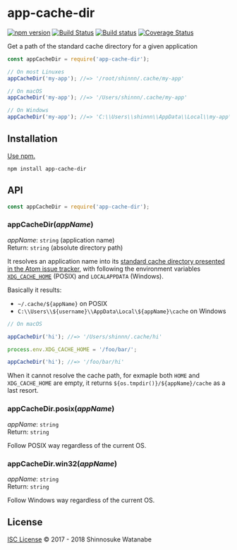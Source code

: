 # app-cache-dir

[![npm version](https://img.shields.io/npm/v/app-cache-dir.svg)](https://www.npmjs.com/package/app-cache-dir)
[![Build Status](https://travis-ci.org/shinnn/app-cache-dir.svg?branch=master)](https://travis-ci.org/shinnn/app-cache-dir)
[![Build status](https://ci.appveyor.com/api/projects/status/t75b3ps73337xpra/branch/master?svg=true)](https://ci.appveyor.com/project/ShinnosukeWatanabe/app-cache-dir/branch/master)
[![Coverage Status](https://img.shields.io/coveralls/shinnn/app-cache-dir.svg)](https://coveralls.io/github/shinnn/app-cache-dir?branch=master)

Get a path of the standard cache directory for a given application

```javascript
const appCacheDir = require('app-cache-dir');

// On most Linuxes
appCacheDir('my-app'); //=> '/root/shinnn/.cache/my-app'

// On macOS
appCacheDir('my-app'); //=> '/Users/shinnn/.cache/my-app'

// On Windows
appCacheDir('my-app'); //=> 'C:\\Users\\shinnn\\AppData\\Local\\my-app\\cache'
```

## Installation

[Use npm.](https://docs.npmjs.com/cli/install)

```
npm install app-cache-dir
```

## API

```javascript
const appCacheDir = require('app-cache-dir');
```

### appCacheDir(*appName*)

*appName*: `string` (application name)  
Return: `string` (absolute directory path)

It resolves an application name into its [standard cache directory presented in the Atom issue tracker](https://github.com/atom/atom/issues/8281#issue-99784635), with following the environment variables [`XDG_CACHE_HOME`](https://standards.freedesktop.org/basedir-spec/basedir-spec-latest.html) (POSIX) and `LOCALAPPDATA` (Windows).

Basically it results:

* `~/.cache/${appName}` on POSIX
* `C:\\Users\\${username}\\AppData\Local\${appName}\cache` on Windows

```javascript
// On macOS

appCacheDir('hi'); //=> '/Users/shinnn/.cache/hi'

process.env.XDG_CACHE_HOME = '/foo/bar/';

appCacheDir('hi'); //=> '/foo/bar/hi'
```

When it cannot resolve the cache path, for exmaple both `HOME` and `XDG_CACHE_HOME` are empty, it returns `${os.tmpdir()}/${appName}/cache` as a last resort.

### appCacheDir.posix(*appName*)

*appName*: `string`  
Return: `string`

Follow POSIX way regardless of the current OS.

### appCacheDir.win32(*appName*)

*appName*: `string`  
Return: `string`

Follow Windows way regardless of the current OS.

## License

[ISC License](./LICENSE) © 2017 - 2018 Shinnosuke Watanabe
